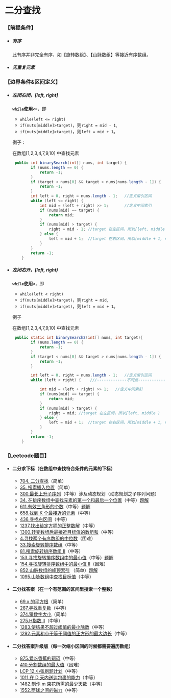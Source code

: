# 二分查找

### 【前提条件】

- ##### 有序

  此有序并非完全有序，如【旋转数组】、【山脉数组】等接近有序数组。

- ##### 无重复元素



### 【边界条件&区间定义】

- ##### 左闭右闭，[left, right]

  **`while`使用`<=`**，即

  - `while(left <= right)`
  - `if(nuts[middle]>target)`，则`right = mid - 1`,
  - `if(nuts[middle]>target)`，则`left = mid + 1`。

  例子：

  在数组[1,2,3,4,7,9,10] 中查找元素

  ```java
   public int binarySearch(int[] nums, int target) {
          if (nums.length == 0) {
              return -1;
          }
          if (target < nums[0] && target > nums[nums.length - 1]) {
              return -1;
          }
          int left = 0, right = nums.length - 1;   //定义索引区间
          while (left <= right) {     
              int mid = (left + right) >> 1;       //定义中间索引
              if (nums[mid] == target) {
                  return mid;
              }
              if (nums[mid] > target) {
                  right = mid - 1; //target 在左区间，所以[left, middle - 1]
              } else {
                  left = mid + 1;  //target 在右区间，所以[middle + 1, right]
              }
          }
          return -1;
      }
  ```

  

- ##### 左闭右开，[left, right)

  **`while`使用`<`**，即

  - `while(left < right)`
  - `if(nuts[middle]>target)`，则`right = mid`,
  - `if(nuts[middle]>target)`，则`left = mid + 1`。

  例子

  在数组[1,2,3,4,7,9,10) 中查找元素

  ```java
   public static int binarySearch2(int[] nums, int target){
          if (nums.length == 0) {
              return -1;
          }
          if (target < nums[0] && target > nums[nums.length - 1]) {
              return -1;
          }
  
          int left = 0, right = nums.length - 1;   //定义索引区间
          while (left < right) {    ///-------------不同点-------------
  
              int mid = (left + right) >> 1;   //定义中间索引
              if (nums[mid] == target) {
                  return mid;
              }
              if (nums[mid] > target) {
                  right = mid; //target 在左区间，所以[left, middle )   -----------不同点-----------
              } else {
                  left = mid + 1;  //target 在右区间，所以[middle + 1, right)
              }
          }
          return -1;
      }
  ```

  

### 【Leetcode题目】

- #### 二分求下标（在数组中查找符合条件的元素的下标）

  - [704. 二分查找](https://leetcode.cn/problems/binary-search/)（简单）
  - [35. 搜索插入位置](https://leetcode.cn/problems/search-insert-position/)（简单）
  - [300.最长上升子序列](https://leetcode-cn.com/problems/longest-increasing-subsequence/)（中等）涉及动态规划（动态规划之子序列问题）
  - [34. 在排序数组中查找元素的第一个和最后一个位置](https://leetcode.cn/problems/find-first-and-last-position-of-element-in-sorted-array/)（中等）[题解](./二分法查找-经典题型/34.在排序数组中查找元素的第一个和最后一个位置.md)
  - [611.有效三角形的个数](https://leetcode-cn.com/problems/valid-triangle-number/)（中等）[题解](./二分法查找-经典题型/)
  - [658.找到 K 个最接近的元素](https://leetcode-cn.com/problems/find-k-closest-elements/)（中等）
  - [436.寻找右区间](https://leetcode-cn.com/problems/find-right-interval/)（中等）
  - [1237.找出给定方程的正整数解](https://leetcode-cn.com/problems/find-positive-integer-solution-for-a-given-equation/)（中等）
  - [1300.转变数组后最接近目标值的数组和](https://leetcode-cn.com/problems/sum-of-mutated-array-closest-to-target/)（中等）
  - [4.寻找两个有序数组的中位数](https://leetcode-cn.com/problems/median-of-two-sorted-arrays/)（困难）
  - [33.搜索旋转排序数组](https://leetcode-cn.com/problems/search-in-rotated-sorted-array/)（中等）
  - [81.搜索旋转排序数组 II](https://leetcode-cn.com/problems/search-in-rotated-sorted-array-ii/)（中等）
  - [153.寻找旋转排序数组中的最小值](https://leetcode-cn.com/problems/find-minimum-in-rotated-sorted-array/)（中等）[题解](./二分法查找-经典题型/153.寻找旋转排序数组中的最小值.md)
  - [154.寻找旋转排序数组中的最小值 II](https://leetcode-cn.com/problems/find-minimum-in-rotated-sorted-array-ii/)（困难）
  - [852.山脉数组的峰顶索引](https://leetcode-cn.com/problems/peak-index-in-a-mountain-array/)	（简单）[题解](./二分法查找-经典题型/852.山脉数组的封顶索引.md)
  - [1095.山脉数组中查找目标值](https://leetcode-cn.com/problems/find-in-mountain-array/)（中等）

- #### 二分找答案（在一个有范围的区间里搜索一个整数）

  - [69.x 的平方根](https://leetcode-cn.com/problems/sqrtx/)（简单）
  - [287.寻找重复数](https://leetcode-cn.com/problems/find-the-duplicate-number/)（中等）
  - [374.猜数字大小](https://leetcode-cn.com/problems/guess-number-higher-or-lower/)（简单）
  - [275.H指数 II](https://leetcode-cn.com/problems/h-index-ii/)（中等）
  - [1283.使结果不超过阈值的最小除数](https://leetcode-cn.com/problems/find-the-smallest-divisor-given-a-threshold/)（中等）
  - [1292.元素和小于等于阈值的正方形的最大边长](https://leetcode-cn.com/problems/maximum-side-length-of-a-square-with-sum-less-than-or-equal-to-threshold/)（中等）

- #### 二分找答案升级版（每一次缩小区间的时候都需要遍历数组）

  - [875.爱吃香蕉的珂珂](https://leetcode-cn.com/problems/koko-eating-bananas/)（中等）
  - [410.分割数组的最大值](https://leetcode-cn.com/problems/split-array-largest-sum/)（困难）
  - [LCP 12.小张刷题计划](https://leetcode-cn.com/problems/xiao-zhang-shua-ti-ji-hua/)（中等）
  - [1011.在 D 天内送达包裹的能力](https://leetcode-cn.com/problems/capacity-to-ship-packages-within-d-days)（中等）
  - [1482.制作 m 束花所需的最少天数](https://leetcode-cn.com/problems/minimum-number-of-days-to-make-m-bouquets/)（中等）
  - [1552.两球之间的磁力](https://leetcode-cn.com/problems/magnetic-force-between-two-balls/)（中等）

